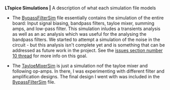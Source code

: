 **LTspice Simulations |** A description of what each simulation file models

* The [BypassFilterSim](https://github.com/greenjacketgirl/SDR_Receiver/blob/master/SDR%20Receiver/LTSPICE/BypassFilterSim.asc) file essentially contains the simulation of the entire board: Input signal biasing, bandpass filters, tayloe mixer, summing amps, and low-pass filter. This simulation inludes a transients analysis as well as an ac analysis which was useful for the analysing the bandpass filters. We started to attempt a simulation of the noise in the circuit - but this analysis isn't complete yet and is something that can be addressed as future work in the project. See the [issues section number 10 thread](https://github.com/greenjacketgirl/SDR_Receiver/issues/10) for more info on this goal. 


* The [TayloeMixerSim](https://github.com/greenjacketgirl/SDR_Receiver/blob/master/SDR%20Receiver/LTSPICE/TayloeMixerSim.asc) is just a simulation nof the tayloe mixer and following op-amps. In there, I was experimenting with different filter and amplification designs. The final design I went with was included in the [BypassFilterSim](https://github.com/greenjacketgirl/SDR_Receiver/blob/master/SDR%20Receiver/LTSPICE/BypassFilterSim.asc) file.
